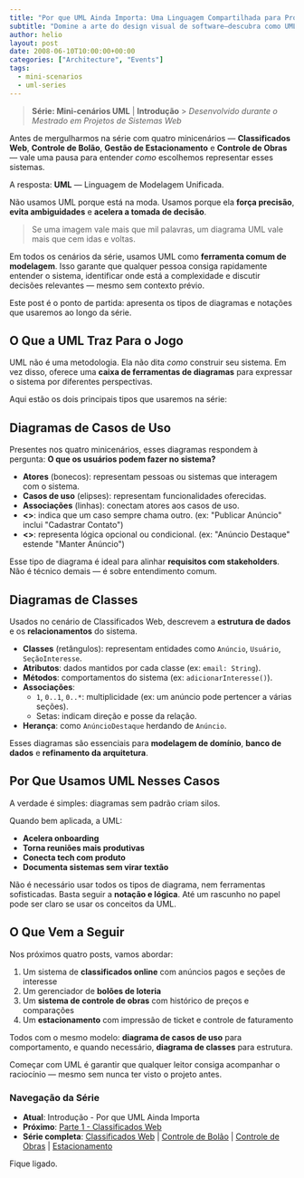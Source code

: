 ```yaml
---
title: "Por que UML Ainda Importa: Uma Linguagem Compartilhada para Projetar Sistemas"
subtitle: "Domine a arte do design visual de software—descubra como UML transforma requisitos complexos em entendimento claro e compartilhado através de mini-cenários práticos que conectam necessidades de negócio e soluções técnicas"
author: helio
layout: post
date: 2008-06-10T10:00:00+00:00
categories: ["Architecture", "Events"]
tags:
  - mini-scenarios
  - uml-series
---
```


> **Série: Mini-cenários UML** | **Introdução** > _Desenvolvido durante o Mestrado em Projetos de Sistemas Web_

Antes de mergulharmos na série com quatro minicenários — **Classificados Web**, **Controle de Bolão**, **Gestão de Estacionamento** e **Controle de Obras** — vale uma pausa para entender _como_ escolhemos representar esses sistemas.

A resposta: **UML** — Linguagem de Modelagem Unificada.

Não usamos UML porque está na moda. Usamos porque ela **força precisão**, **evita ambiguidades** e **acelera a tomada de decisão**.

> Se uma imagem vale mais que mil palavras, um diagrama UML vale mais que cem idas e voltas.

Em todos os cenários da série, usamos UML como **ferramenta comum de modelagem**. Isso garante que qualquer pessoa consiga rapidamente entender o sistema, identificar onde está a complexidade e discutir decisões relevantes — mesmo sem contexto prévio.

Este post é o ponto de partida: apresenta os tipos de diagramas e notações que usaremos ao longo da série.

## O Que a UML Traz Para o Jogo

UML não é uma metodologia. Ela não dita _como_ construir seu sistema. Em vez disso, oferece uma **caixa de ferramentas de diagramas** para expressar o sistema por diferentes perspectivas.

Aqui estão os dois principais tipos que usaremos na série:

## Diagramas de Casos de Uso

Presentes nos quatro minicenários, esses diagramas respondem à pergunta:
**O que os usuários podem fazer no sistema?**

- **Atores** (bonecos): representam pessoas ou sistemas que interagem com o sistema.
- **Casos de uso** (elipses): representam funcionalidades oferecidas.
- **Associações** (linhas): conectam atores aos casos de uso.
- **<<include>>**: indica que um caso sempre chama outro. (ex: "Publicar Anúncio" inclui "Cadastrar Contato")
- **<<extend>>**: representa lógica opcional ou condicional. (ex: "Anúncio Destaque" estende "Manter Anúncio")

Esse tipo de diagrama é ideal para alinhar **requisitos com stakeholders**. Não é técnico demais — é sobre entendimento comum.

## Diagramas de Classes

Usados no cenário de Classificados Web, descrevem a **estrutura de dados** e os **relacionamentos** do sistema.

- **Classes** (retângulos): representam entidades como `Anúncio`, `Usuário`, `SeçãoInteresse`.
- **Atributos**: dados mantidos por cada classe (ex: `email: String`).
- **Métodos**: comportamentos do sistema (ex: `adicionarInteresse()`).
- **Associações**:
  - `1`, `0..1`, `0..*`: multiplicidade (ex: um anúncio pode pertencer a várias seções).
  - Setas: indicam direção e posse da relação.
- **Herança**: como `AnúncioDestaque` herdando de `Anúncio`.

Esses diagramas são essenciais para **modelagem de domínio**, **banco de dados** e **refinamento da arquitetura**.

## Por Que Usamos UML Nesses Casos

A verdade é simples: diagramas sem padrão criam silos.

Quando bem aplicada, a UML:

- **Acelera onboarding**
- **Torna reuniões mais produtivas**
- **Conecta tech com produto**
- **Documenta sistemas sem virar textão**

Não é necessário usar todos os tipos de diagrama, nem ferramentas sofisticadas. Basta seguir a **notação e lógica**. Até um rascunho no papel pode ser claro se usar os conceitos da UML.

## O Que Vem a Seguir

Nos próximos quatro posts, vamos abordar:

1. Um sistema de **classificados online** com anúncios pagos e seções de interesse
2. Um gerenciador de **bolões de loteria**
3. Um **sistema de controle de obras** com histórico de preços e comparações
4. Um **estacionamento** com impressão de ticket e controle de faturamento

Todos com o mesmo modelo: **diagrama de casos de uso** para comportamento, e quando necessário, **diagrama de classes** para estrutura.

Começar com UML é garantir que qualquer leitor consiga acompanhar o raciocínio — mesmo sem nunca ter visto o projeto antes.

### **Navegação da Série**

- **Atual**: Introdução - Por que UML Ainda Importa
- **Próximo**: [Parte 1 - Classificados Web](../2008-06-13-minicenario-classificados-na-web/)
- **Série completa**: [Classificados Web](../2008-06-13-minicenario-classificados-na-web/) | [Controle de Bolão](../2008-06-17-minicenario-controle-de-bolao/) | [Controle de Obras](../2008-06-21-minicenario-controle-de-obras/) | [Estacionamento](../2008-06-25-diagrama-de-casos-de-uso-estacionamento/)

Fique ligado.
